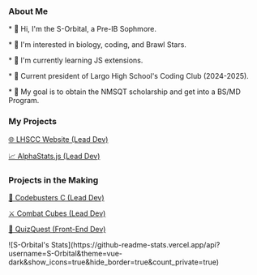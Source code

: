 <h3 class="aboutMe"> About Me </h3> 
<p class="aboutMe">* 👋 Hi, I'm the S-Orbital, a Pre-IB Sophmore.  </p>
<p class="aboutMe">* 👀 I'm interested in biology, coding, and Brawl Stars.  </p>
<p class="aboutMe">* 🌱 I'm currently learning JS extensions.  </p>
<p class="aboutMe">* 👑 Current president of Largo High School's Coding Club (2024-2025).  </p>
<p class="aboutMe">* 🎯 My goal is to obtain the NMSQT scholarship and get into a BS/MD Program. </p> 
<div class="center-container">
<h3 class="aboutMe">My Projects </h3>  
<div class="project-container">
<a class="projects" href="largo.hackclub.com"><p class="aboutMe">🌐 LHSCC Website (Lead Dev)  </p></a>
<a class="projects" href=""><p class="aboutMe">📈 AlphaStats.js (Lead Dev)  </p></a>
</div>
</div>
<div class="center-container">
<h3 class="aboutMe">Projects in the Making </h3>  
<div class="project-container">
<a class="projects" href=""><p class="aboutMe">📄 Codebusters C (Lead Dev)  </p></a>
<a class="projects" href=""><p class="aboutMe">⚔️ Combat Cubes (Lead Dev)  </p></a>
<a class="projects" href=""><p class="aboutMe">📝 QuizQuest (Front-End Dev) </p></a>
</div>
![S-Orbital's Stats](https://github-readme-stats.vercel.app/api?username=S-Orbital&theme=vue-dark&show_icons=true&hide_border=true&count_private=true)</div>
